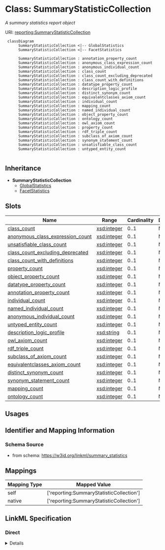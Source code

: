 # Class: SummaryStatisticCollection
_A summary statistics report object_





URI: [reporting:SummaryStatisticCollection](https://w3id.org/linkml/reportSummaryStatisticCollection)




```{mermaid}
 classDiagram
      SummaryStatisticCollection <|-- GlobalStatistics
      SummaryStatisticCollection <|-- FacetStatistics
      
      SummaryStatisticCollection : annotation_property_count
      SummaryStatisticCollection : anonymous_class_expression_count
      SummaryStatisticCollection : anonymous_individual_count
      SummaryStatisticCollection : class_count
      SummaryStatisticCollection : class_count_excluding_deprecated
      SummaryStatisticCollection : class_count_with_definitions
      SummaryStatisticCollection : datatype_property_count
      SummaryStatisticCollection : description_logic_profile
      SummaryStatisticCollection : distinct_synonym_count
      SummaryStatisticCollection : equivalentclasses_axiom_count
      SummaryStatisticCollection : individual_count
      SummaryStatisticCollection : mapping_count
      SummaryStatisticCollection : named_individual_count
      SummaryStatisticCollection : object_property_count
      SummaryStatisticCollection : ontology_count
      SummaryStatisticCollection : owl_axiom_count
      SummaryStatisticCollection : property_count
      SummaryStatisticCollection : rdf_triple_count
      SummaryStatisticCollection : subclass_of_axiom_count
      SummaryStatisticCollection : synonym_statement_count
      SummaryStatisticCollection : unsatisfiable_class_count
      SummaryStatisticCollection : untyped_entity_count
      
```





## Inheritance
* **SummaryStatisticCollection**
    * [GlobalStatistics](GlobalStatistics.md)
    * [FacetStatistics](FacetStatistics.md)



## Slots

| Name | Range | Cardinality | Description  | Info |
| ---  | --- | --- | --- | --- |
| [class_count](class_count.md) | [xsd:integer](http://www.w3.org/2001/XMLSchema#integer) | 0..1 | None  | . |
| [anonymous_class_expression_count](anonymous_class_expression_count.md) | [xsd:integer](http://www.w3.org/2001/XMLSchema#integer) | 0..1 | None  | . |
| [unsatisfiable_class_count](unsatisfiable_class_count.md) | [xsd:integer](http://www.w3.org/2001/XMLSchema#integer) | 0..1 | None  | . |
| [class_count_excluding_deprecated](class_count_excluding_deprecated.md) | [xsd:integer](http://www.w3.org/2001/XMLSchema#integer) | 0..1 | None  | . |
| [class_count_with_definitions](class_count_with_definitions.md) | [xsd:integer](http://www.w3.org/2001/XMLSchema#integer) | 0..1 | None  | . |
| [property_count](property_count.md) | [xsd:integer](http://www.w3.org/2001/XMLSchema#integer) | 0..1 | None  | . |
| [object_property_count](object_property_count.md) | [xsd:integer](http://www.w3.org/2001/XMLSchema#integer) | 0..1 | None  | . |
| [datatype_property_count](datatype_property_count.md) | [xsd:integer](http://www.w3.org/2001/XMLSchema#integer) | 0..1 | None  | . |
| [annotation_property_count](annotation_property_count.md) | [xsd:integer](http://www.w3.org/2001/XMLSchema#integer) | 0..1 | None  | . |
| [individual_count](individual_count.md) | [xsd:integer](http://www.w3.org/2001/XMLSchema#integer) | 0..1 | None  | . |
| [named_individual_count](named_individual_count.md) | [xsd:integer](http://www.w3.org/2001/XMLSchema#integer) | 0..1 | None  | . |
| [anonymous_individual_count](anonymous_individual_count.md) | [xsd:integer](http://www.w3.org/2001/XMLSchema#integer) | 0..1 | None  | . |
| [untyped_entity_count](untyped_entity_count.md) | [xsd:integer](http://www.w3.org/2001/XMLSchema#integer) | 0..1 | None  | . |
| [description_logic_profile](description_logic_profile.md) | [xsd:string](http://www.w3.org/2001/XMLSchema#string) | 0..1 | None  | . |
| [owl_axiom_count](owl_axiom_count.md) | [xsd:integer](http://www.w3.org/2001/XMLSchema#integer) | 0..1 | None  | . |
| [rdf_triple_count](rdf_triple_count.md) | [xsd:integer](http://www.w3.org/2001/XMLSchema#integer) | 0..1 | None  | . |
| [subclass_of_axiom_count](subclass_of_axiom_count.md) | [xsd:integer](http://www.w3.org/2001/XMLSchema#integer) | 0..1 | None  | . |
| [equivalentclasses_axiom_count](equivalentclasses_axiom_count.md) | [xsd:integer](http://www.w3.org/2001/XMLSchema#integer) | 0..1 | None  | . |
| [distinct_synonym_count](distinct_synonym_count.md) | [xsd:integer](http://www.w3.org/2001/XMLSchema#integer) | 0..1 | None  | . |
| [synonym_statement_count](synonym_statement_count.md) | [xsd:integer](http://www.w3.org/2001/XMLSchema#integer) | 0..1 | None  | . |
| [mapping_count](mapping_count.md) | [xsd:integer](http://www.w3.org/2001/XMLSchema#integer) | 0..1 | None  | . |
| [ontology_count](ontology_count.md) | [xsd:integer](http://www.w3.org/2001/XMLSchema#integer) | 0..1 | None  | . |


## Usages



## Identifier and Mapping Information







### Schema Source


* from schema: https://w3id.org/linkml/summary_statistics







## Mappings

| Mapping Type | Mapped Value |
| ---  | ---  |
| self | ['reporting:SummaryStatisticCollection'] |
| native | ['reporting:SummaryStatisticCollection'] |


## LinkML Specification

<!-- TODO: investigate https://stackoverflow.com/questions/37606292/how-to-create-tabbed-code-blocks-in-mkdocs-or-sphinx -->

### Direct

<details>
```yaml
name: SummaryStatisticCollection
description: A summary statistics report object
from_schema: https://w3id.org/linkml/summary_statistics
attributes:
  class_count:
    name: class_count
    from_schema: https://w3id.org/linkml/summary_statistics
    is_a: count_statistic
    slot_group: class_statistic_group
  anonymous_class_expression_count:
    name: anonymous_class_expression_count
    from_schema: https://w3id.org/linkml/summary_statistics
    is_a: count_statistic
    slot_group: class_statistic_group
  unsatisfiable_class_count:
    name: unsatisfiable_class_count
    from_schema: https://w3id.org/linkml/summary_statistics
    is_a: count_statistic
    slot_group: class_statistic_group
  class_count_excluding_deprecated:
    name: class_count_excluding_deprecated
    from_schema: https://w3id.org/linkml/summary_statistics
    is_a: count_statistic
    slot_group: class_statistic_group
  class_count_with_definitions:
    name: class_count_with_definitions
    from_schema: https://w3id.org/linkml/summary_statistics
    is_a: count_statistic
    slot_group: class_statistic_group
  property_count:
    name: property_count
    from_schema: https://w3id.org/linkml/summary_statistics
    is_a: count_statistic
    slot_group: property_statistic_group
  object_property_count:
    name: object_property_count
    from_schema: https://w3id.org/linkml/summary_statistics
    is_a: count_statistic
    slot_group: property_statistic_group
  datatype_property_count:
    name: datatype_property_count
    from_schema: https://w3id.org/linkml/summary_statistics
    is_a: count_statistic
    slot_group: property_statistic_group
  annotation_property_count:
    name: annotation_property_count
    from_schema: https://w3id.org/linkml/summary_statistics
    is_a: count_statistic
    slot_group: property_statistic_group
  individual_count:
    name: individual_count
    from_schema: https://w3id.org/linkml/summary_statistics
    is_a: count_statistic
    slot_group: individual_statistic_group
  named_individual_count:
    name: named_individual_count
    annotations:
      count_of:
        tag: count_of
        value: owl:NamedIndividual
    from_schema: https://w3id.org/linkml/summary_statistics
    is_a: count_statistic
    slot_group: individual_statistic_group
  anonymous_individual_count:
    name: anonymous_individual_count
    from_schema: https://w3id.org/linkml/summary_statistics
    is_a: count_statistic
    slot_group: individual_statistic_group
    equals_expression: '{named_individual_count} - {individual_count}'
  untyped_entity_count:
    name: untyped_entity_count
    from_schema: https://w3id.org/linkml/summary_statistics
    is_a: count_statistic
  description_logic_profile:
    name: description_logic_profile
    from_schema: https://w3id.org/linkml/summary_statistics
    slot_group: owl_statistic_group
    range: string
  owl_axiom_count:
    name: owl_axiom_count
    from_schema: https://w3id.org/linkml/summary_statistics
    is_a: count_statistic
    slot_group: owl_statistic_group
  rdf_triple_count:
    name: rdf_triple_count
    from_schema: https://w3id.org/linkml/summary_statistics
    is_a: count_statistic
    slot_group: owl_statistic_group
  subclass_of_axiom_count:
    name: subclass_of_axiom_count
    from_schema: https://w3id.org/linkml/summary_statistics
    is_a: count_statistic
    slot_group: owl_statistic_group
  equivalentclasses_axiom_count:
    name: equivalentclasses_axiom_count
    from_schema: https://w3id.org/linkml/summary_statistics
    is_a: count_statistic
    slot_group: owl_statistic_group
  distinct_synonym_count:
    name: distinct_synonym_count
    from_schema: https://w3id.org/linkml/summary_statistics
    is_a: count_statistic
    slot_group: metadata_statistic_group
  synonym_statement_count:
    name: synonym_statement_count
    from_schema: https://w3id.org/linkml/summary_statistics
    is_a: count_statistic
    slot_group: metadata_statistic_group
  mapping_count:
    name: mapping_count
    from_schema: https://w3id.org/linkml/summary_statistics
    is_a: count_statistic
    slot_group: metadata_statistic_group
  ontology_count:
    name: ontology_count
    from_schema: https://w3id.org/linkml/summary_statistics
    is_a: count_statistic

```
</details>

### Induced

<details>
```yaml
name: SummaryStatisticCollection
description: A summary statistics report object
from_schema: https://w3id.org/linkml/summary_statistics
attributes:
  class_count:
    name: class_count
    from_schema: https://w3id.org/linkml/summary_statistics
    is_a: count_statistic
    alias: class_count
    owner: SummaryStatisticCollection
    slot_group: class_statistic_group
    range: integer
  anonymous_class_expression_count:
    name: anonymous_class_expression_count
    from_schema: https://w3id.org/linkml/summary_statistics
    is_a: count_statistic
    alias: anonymous_class_expression_count
    owner: SummaryStatisticCollection
    slot_group: class_statistic_group
    range: integer
  unsatisfiable_class_count:
    name: unsatisfiable_class_count
    from_schema: https://w3id.org/linkml/summary_statistics
    is_a: count_statistic
    alias: unsatisfiable_class_count
    owner: SummaryStatisticCollection
    slot_group: class_statistic_group
    range: integer
  class_count_excluding_deprecated:
    name: class_count_excluding_deprecated
    from_schema: https://w3id.org/linkml/summary_statistics
    is_a: count_statistic
    alias: class_count_excluding_deprecated
    owner: SummaryStatisticCollection
    slot_group: class_statistic_group
    range: integer
  class_count_with_definitions:
    name: class_count_with_definitions
    from_schema: https://w3id.org/linkml/summary_statistics
    is_a: count_statistic
    alias: class_count_with_definitions
    owner: SummaryStatisticCollection
    slot_group: class_statistic_group
    range: integer
  property_count:
    name: property_count
    from_schema: https://w3id.org/linkml/summary_statistics
    is_a: count_statistic
    alias: property_count
    owner: SummaryStatisticCollection
    slot_group: property_statistic_group
    range: integer
  object_property_count:
    name: object_property_count
    from_schema: https://w3id.org/linkml/summary_statistics
    is_a: count_statistic
    alias: object_property_count
    owner: SummaryStatisticCollection
    slot_group: property_statistic_group
    range: integer
  datatype_property_count:
    name: datatype_property_count
    from_schema: https://w3id.org/linkml/summary_statistics
    is_a: count_statistic
    alias: datatype_property_count
    owner: SummaryStatisticCollection
    slot_group: property_statistic_group
    range: integer
  annotation_property_count:
    name: annotation_property_count
    from_schema: https://w3id.org/linkml/summary_statistics
    is_a: count_statistic
    alias: annotation_property_count
    owner: SummaryStatisticCollection
    slot_group: property_statistic_group
    range: integer
  individual_count:
    name: individual_count
    from_schema: https://w3id.org/linkml/summary_statistics
    is_a: count_statistic
    alias: individual_count
    owner: SummaryStatisticCollection
    slot_group: individual_statistic_group
    range: integer
  named_individual_count:
    name: named_individual_count
    annotations:
      count_of:
        tag: count_of
        value: owl:NamedIndividual
    from_schema: https://w3id.org/linkml/summary_statistics
    is_a: count_statistic
    alias: named_individual_count
    owner: SummaryStatisticCollection
    slot_group: individual_statistic_group
    range: integer
  anonymous_individual_count:
    name: anonymous_individual_count
    from_schema: https://w3id.org/linkml/summary_statistics
    is_a: count_statistic
    alias: anonymous_individual_count
    owner: SummaryStatisticCollection
    slot_group: individual_statistic_group
    range: integer
    equals_expression: '{named_individual_count} - {individual_count}'
  untyped_entity_count:
    name: untyped_entity_count
    from_schema: https://w3id.org/linkml/summary_statistics
    is_a: count_statistic
    alias: untyped_entity_count
    owner: SummaryStatisticCollection
    range: integer
  description_logic_profile:
    name: description_logic_profile
    from_schema: https://w3id.org/linkml/summary_statistics
    alias: description_logic_profile
    owner: SummaryStatisticCollection
    slot_group: owl_statistic_group
    range: string
  owl_axiom_count:
    name: owl_axiom_count
    from_schema: https://w3id.org/linkml/summary_statistics
    is_a: count_statistic
    alias: owl_axiom_count
    owner: SummaryStatisticCollection
    slot_group: owl_statistic_group
    range: integer
  rdf_triple_count:
    name: rdf_triple_count
    from_schema: https://w3id.org/linkml/summary_statistics
    is_a: count_statistic
    alias: rdf_triple_count
    owner: SummaryStatisticCollection
    slot_group: owl_statistic_group
    range: integer
  subclass_of_axiom_count:
    name: subclass_of_axiom_count
    from_schema: https://w3id.org/linkml/summary_statistics
    is_a: count_statistic
    alias: subclass_of_axiom_count
    owner: SummaryStatisticCollection
    slot_group: owl_statistic_group
    range: integer
  equivalentclasses_axiom_count:
    name: equivalentclasses_axiom_count
    from_schema: https://w3id.org/linkml/summary_statistics
    is_a: count_statistic
    alias: equivalentclasses_axiom_count
    owner: SummaryStatisticCollection
    slot_group: owl_statistic_group
    range: integer
  distinct_synonym_count:
    name: distinct_synonym_count
    from_schema: https://w3id.org/linkml/summary_statistics
    is_a: count_statistic
    alias: distinct_synonym_count
    owner: SummaryStatisticCollection
    slot_group: metadata_statistic_group
    range: integer
  synonym_statement_count:
    name: synonym_statement_count
    from_schema: https://w3id.org/linkml/summary_statistics
    is_a: count_statistic
    alias: synonym_statement_count
    owner: SummaryStatisticCollection
    slot_group: metadata_statistic_group
    range: integer
  mapping_count:
    name: mapping_count
    from_schema: https://w3id.org/linkml/summary_statistics
    is_a: count_statistic
    alias: mapping_count
    owner: SummaryStatisticCollection
    slot_group: metadata_statistic_group
    range: integer
  ontology_count:
    name: ontology_count
    from_schema: https://w3id.org/linkml/summary_statistics
    is_a: count_statistic
    alias: ontology_count
    owner: SummaryStatisticCollection
    range: integer

```
</details>